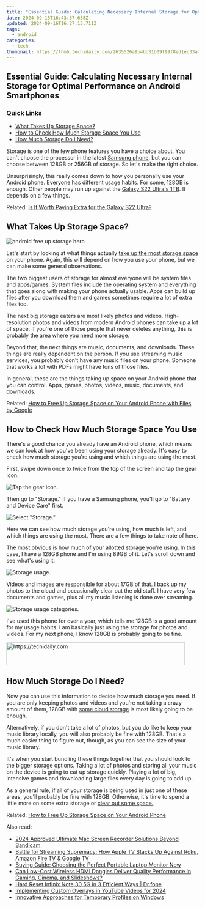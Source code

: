 ```yaml
---
title: "Essential Guide: Calculating Necessary Internal Storage for Optimal Performance on Android Smartphones"
date: 2024-09-15T16:43:37.638Z
updated: 2024-09-16T16:27:13.711Z
tags:
  - android
categories:
  - tech
thumbnail: https://thmb.techidaily.com/2635526a9b4bc31b09f99f8ed1ec33a28f3bd1734d6693f161ca45fe2a6deac2.jpg
---
```


## Essential Guide: Calculating Necessary Internal Storage for Optimal Performance on Android Smartphones

### Quick Links

* [What Takes Up Storage Space?](https://some-approaches.techidaily.com/unveiling-the-secrets-of-smooth-telegram-web-use-for-2024/)
* [How to Check How Much Storage Space You Use](https://vp-tips.techidaily.com/new-powerdirector-2024-in-depth-guidebook/)
* [How Much Storage Do I Need?](https://remote-screen-capture.techidaily.com/unheard-film-footage-appraisal-and-parallel-projects-for-2024/)

 Storage is one of the few phone features you have a choice about. You can't choose the processor in the latest [Samsung phone](https://instagram-clips.techidaily.com/new-connecting-consciously-with-content-craftsmen-of-your-realm-for-2024/), but you can choose between 128GB or 256GB of storage. So let's make the right choice.

 Unsurprisingly, this really comes down to how you personally use your Android phone. Everyone has different usage habits. For some, 128GB is enough. Other people may run up against the [Galaxy S22 Ultra's 1TB](https://buynow-info.techidaily.com/mobvoi-ticwatch-pro-with-lte-an-in-depth-evaluation-of-the-ultimate-smartwatch-experience/). It depends on a few things.

Related: [Is It Worth Paying Extra for the Galaxy S22 Ultra?](https://buynow-info.techidaily.com/mobvoi-ticwatch-pro-with-lte-an-in-depth-evaluation-of-the-ultimate-smartwatch-experience/) 

##  What Takes Up Storage Space?

![android free up storage hero](https://static1.howtogeekimages.com/wordpress/wp-content/uploads/2020/08/android-free-up-storage-hero-1.png) 

 Let's start by looking at what things actually [take up the most storage space](https://facebook-videos.techidaily.com/updated-recorded-reality-facebook-live-2023/) on your phone. Again, this will depend on how you use your phone, but we can make some general observations.

 The two biggest users of storage for almost everyone will be system files and apps/games. System files include the operating system and everything that goes along with making your phone actually usable. Apps can build up files after you download them and games sometimes require a lot of extra files too.

 The next big storage eaters are most likely photos and videos. High-resolution photos and videos from modern Android phones can take up a lot of space. If you're one of those people that never deletes anything, this is probably the area where you need more storage.

 Beyond that, the next things are music, documents, and downloads. These things are really dependent on the person. If you use streaming music services, you probably don't have any music files on your phone. Someone that works a lot with PDFs might have tons of those files.

 In general, these are the things taking up space on your Android phone that you can control. Apps, games, photos, videos, music, documents, and downloads.

Related: [How to Free Up Storage Space on Your Android Phone with Files by Google](https://facebook-videos.techidaily.com/updated-recorded-reality-facebook-live-2023/) 

##  How to Check How Much Storage Space You Use

 There's a good chance you already have an Android phone, which means we can look at how you've been using your storage already. It's easy to check how much storage you're using and which things are using the most.

 First, swipe down once to twice from the top of the screen and tap the gear icon.

![Tap the gear icon.](https://static1.howtogeekimages.com/wordpress/wp-content/uploads/2022/03/2022-03-28_17-00-03.jpg) 

 Then go to "Storage." If you have a Samsung phone, you'll go to "Battery and Device Care" first.

![Select "Storage."](https://static1.howtogeekimages.com/wordpress/wp-content/uploads/2022/03/2022-03-28_17-03-18.jpg) 

 Here we can see how much storage you're using, how much is left, and which things are using the most. There are a few things to take note of here.

 The most obvious is how much of your allotted storage you're using. In this case, I have a 128GB phone and I'm using 89GB of it. Let's scroll down and see what's using it.

![Storage usage.](https://static1.howtogeekimages.com/wordpress/wp-content/uploads/2022/03/2022-03-28_17-04-27.jpg) 

 Videos and images are responsible for about 17GB of that. I back up my photos to the cloud and occasionally clear out the old stuff. I have very few documents and games, plus all my music listening is done over streaming.

![Storage usage categories.](https://static1.howtogeekimages.com/wordpress/wp-content/uploads/2022/03/2022-03-28_17-06-10.jpg) 

 I've used this phone for over a year, which tells me 128GB is a good amount for my usage habits. I am basically just using the storage for photos and videos. For my next phone, I know 128GB is probably going to be fine.

<!-- affiliate ads begin -->
<a href="https://bluettius.sjv.io/c/5597632/2139122/17108" target="_top" id="2139122">
  <img src="//a.impactradius-go.com/display-ad/17108-2139122" border="0" alt="https://techidaily.com" width="468" height="60"/>
</a>
<img height="0" width="0" src="https://bluettius.sjv.io/i/5597632/2139122/17108" style="position:absolute;visibility:hidden;" border="0" />
<!-- affiliate ads end -->

##  How Much Storage Do I Need?

 Now you can use this information to decide how much storage you need. If you are only keeping photos and videos and you're not taking a crazy amount of them, 128GB with [some cloud storage](https://android-location-track.techidaily.com/two-ways-to-track-my-boyfriends-nokia-g42-5g-without-him-knowing-drfone-by-drfone-virtual-android/) is most likely going to be enough.

 Alternatively, if you don't take a lot of photos, but you do like to keep your music library locally, you will also probably be fine with 128GB. That's a much easier thing to figure out, though, as you can see the size of your music library.

 It's when you start bundling these things together that you should look to the bigger storage options. Taking a lot of photos and storing all your music on the device is going to eat up storage quickly. Playing a lot of big, intensive games and downloading large files every day is going to add up.

 As a general rule, if all of your storage is being used in just one of these areas, you'll probably be fine with 128GB. Otherwise, it's time to spend a little more on some extra storage or [clear out some space.](https://screen-mirror.techidaily.com/how-to-mirror-your-samsung-galaxy-s23plus-screen-to-pc-with-chromecast-drfone-by-drfone-android/) 

Related: [How to Free Up Storage Space on Your Android Phone](https://screen-mirror.techidaily.com/how-to-mirror-your-samsung-galaxy-s23plus-screen-to-pc-with-chromecast-drfone-by-drfone-android/)

<ins class="adsbygoogle"
     style="display:block"
     data-ad-format="autorelaxed"
     data-ad-client="ca-pub-7571918770474297"
     data-ad-slot="1223367746"></ins>

<ins class="adsbygoogle"
     style="display:block"
     data-ad-client="ca-pub-7571918770474297"
     data-ad-slot="8358498916"
     data-ad-format="auto"
     data-full-width-responsive="true"></ins>

<span class="atpl-alsoreadstyle">Also read:</span>
<div><ul>
<li><a href="https://screen-sharing-recording.techidaily.com/2024-approved-ultimate-mac-screen-recorder-solutions-beyond-bandicam/"><u>2024 Approved Ultimate Mac Screen Recorder Solutions Beyond Bandicam</u></a></li>
<li><a href="https://hardware-reviews.techidaily.com/battle-for-streaming-supremacy-how-apple-tv-stacks-up-against-roku-amazon-fire-tv-and-google-tv/"><u>Battle for Streaming Supremacy: How Apple TV Stacks Up Against Roku, Amazon Fire TV & Google TV</u></a></li>
<li><a href="https://hardware-reviews.techidaily.com/buying-guide-choosing-the-perfect-portable-laptop-monitor-now/"><u>Buying Guide: Choosing the Perfect Portable Laptop Monitor Now</u></a></li>
<li><a href="https://hardware-reviews.techidaily.com/can-low-cost-wireless-hdmi-dongles-deliver-quality-performance-in-gaming-cinema-and-slideshows/"><u>Can Low-Cost Wireless HDMI Dongles Deliver Quality Performance in Gaming, Cinema, and Slideshows?</u></a></li>
<li><a href="https://techidaily.com/hard-reset-infinix-note-30-5g-in-3-efficient-ways-drfone-by-drfone-reset-android-reset-android/"><u>Hard Reset Infinix Note 30 5G in 3 Efficient Ways | Dr.fone</u></a></li>
<li><a href="https://youtube-help.techidaily.com/implementing-custom-overlays-in-youtube-videos-for-2024/"><u>Implementing Custom Overlays in YouTube Videos for 2024</u></a></li>
<li><a href="https://win11.techidaily.com/innovative-approaches-for-temporary-profiles-on-windows/"><u>Innovative Approaches for Temporary Profiles on Windows</u></a></li>
</ul></div>

